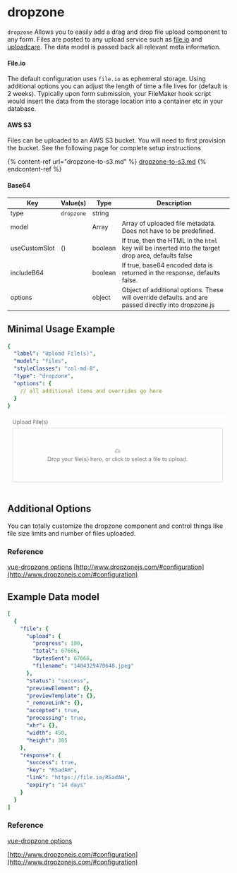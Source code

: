 # dropzone

`dropzone` Allows you to easily add a drag and drop file upload component to any form. Files are posted to any upload service such as [file.io](https://www.file.io/#one) and [uploadcare](https://uploadcare.com). The data model is passed back all relevant meta information.

#### File.io

The default configuration uses `file.io` as ephemeral storage. Using additional options you can adjust the length of time a file lives for (default is 2 weeks). Typically upon form submission, your FileMaker hook script would insert the data from the storage location into a container etc in your database.

#### AWS S3

Files can be uploaded to an AWS S3 bucket. You will need to first provision the bucket. See the following page for complete setup instructions

{% content-ref url="dropzone-to-s3.md" %}
[dropzone-to-s3.md](dropzone-to-s3.md)
{% endcontent-ref %}

#### Base64

| Key           | Value(s)   | Type    | Description                                                                                          |
| ------------- | ---------- | ------- | ---------------------------------------------------------------------------------------------------- |
| type          | `dropzone` | string  |                                                                                                      |
| model         |            | Array   | Array of uploaded file metadata. Does not have to be predefined.                                     |
| useCustomSlot | ()         | boolean | If true, then the HTML in the `html` key will be inserted into the target drop area, defaults false  |
| includeB64    |            | boolean | If true, base64 encoded data is returned in the response, defaults false.                            |
| options       |            | object  | Object of additional options. These will override defaults. and are passed directly into dropzone.js |

## Minimal Usage Example

```yaml
{
  "label": "Upload File(s)",
  "model": "files",
  "styleClasses": "col-md-8",
  "type": "dropzone",
  "options": {
    // all additional items and overrides go here
  }
}
```

!["Dropzone Element"](../../../.gitbook/assets/screen-shot-2017-10-09-at-5.34.44-pm.png)

## Additional Options

You can totally customize the dropzone component and control things like file size limits and number of files uploaded.

### Reference

[vue-dropzone options](https://github.com/rowanwins/vue-dropzone#props) [http://www.dropzonejs.com/#configuration](http://www.dropzonejs.com/#configuration)

## Example Data model

```yaml
[
  {
    "file": {
      "upload": {
        "progress": 100,
        "total": 67666,
        "bytesSent": 67666,
        "filename": "1404329470648.jpeg"
      },
      "status": "success",
      "previewElement": {},
      "previewTemplate": {},
      "_removeLink": {},
      "accepted": true,
      "processing": true,
      "xhr": {},
      "width": 450,
      "height": 385
    },
    "response": {
      "success": true,
      "key": "RSadAH",
      "link": "https://file.io/RSadAH",
      "expiry": "14 days"
    }
  }
]
```

### Reference

[vue-dropzone options](https://github.com/rowanwins/vue-dropzone#props)

[http://www.dropzonejs.com/#configuration](http://www.dropzonejs.com/#configuration)
